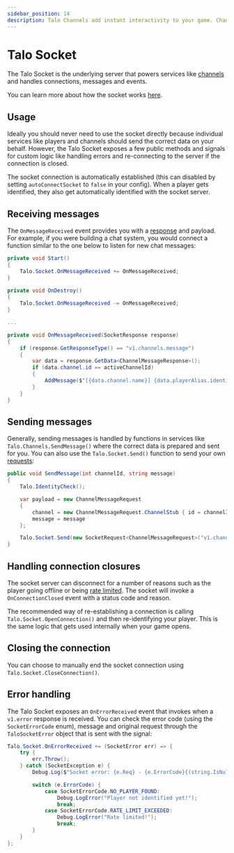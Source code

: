 ```yaml
---
sidebar_position: 14
description: Talo Channels add instant interactivity to your game. Channels can be used for player chats, sending event-based messages and more.
---
```


# Talo Socket

The Talo Socket is the underlying server that powers services like [channels](./channels.md) and handles connections, messages and events.

You can learn more about how the socket works [here](../sockets/intro.md).

## Usage

Ideally you should never need to use the socket directly because individual services like players and channels should send the correct data on your behalf. However, the Talo Socket exposes a few public methods and signals for custom logic like handling errors and re-connecting to the server if the connection is closed.

The socket connection is automatically established (this can disabled by setting `autoConnectSocket` to `false` in your config). When a player gets identified, they also get automatically identified with the socket server.

## Receiving messages

The `OnMessageReceived` event provides you with a [response](../sockets/responses.md) and payload. For example, if you were building a chat system, you would connect a function similar to the one below to listen for new chat messages:

```csharp
private void Start()
{
	Talo.Socket.OnMessageReceived += OnMessageReceived;
}

private void OnDestroy()
{
	Talo.Socket.OnMessageReceived -= OnMessageReceived;
}

...

private void OnMessageReceived(SocketResponse response)
{
	if (response.GetResponseType() == "v1.channels.message")
	{
		var data = response.GetData<ChannelMessageResponse>();
		if (data.channel.id == activeChannelId)
		{
			AddMessage($"[{data.channel.name}] {data.playerAlias.identifier}: {data.message}");
		}
	}
}
```

## Sending messages

Generally, sending messages is handled by functions in services like `Talo.Channels.SendMessage()` where the correct data is prepared and sent for you. You can also use the `Talo.Socket.Send()` function to send your own [requests](../sockets/requests.md):

```csharp
public void SendMessage(int channelId, string message)
{
	Talo.IdentityCheck();

	var payload = new ChannelMessageRequest
	{
		channel = new ChannelMessageRequest.ChannelStub { id = channelId },
		message = message
	};

	Talo.Socket.Send(new SocketRequest<ChannelMessageRequest>("v1.channels.message", payload));
}
```

## Handling connection closures

The socket server can disconnect for a number of reasons such as the player going offline or being [rate limited](../sockets/common-errors.md#rate-limit-exceeded). The socket will invoke a `OnConnectionClosed` event with a status code and reason.

The recommended way of re-establishing a connection is calling `Talo.Socket.OpenConnection()` and then re-identifying your player. This is the same logic that gets used internally when your game opens.

## Closing the connection

You can choose to manually end the socket connection using `Talo.Socket.CloseConnection()`.

## Error handling

The Talo Socket exposes an `OnErrorReceived` event that invokes when a `v1.error` response is received. You can check the error code (using the `SocketErrorCode` enum), message and original request through the `TaloSocketError` object that is sent with the signal:

```csharp
Talo.Socket.OnErrorReceived += (SocketError err) => {
	try {
		err.Throw();
	} catch (SocketException e) {
		Debug.Log($"Socket error: {e.Req} - {e.ErrorCode}{(string.IsNullOrEmpty(e.Cause) ? "" : " - " + e.Cause)}");

		switch (e.ErrorCode) {
			case SocketErrorCode.NO_PLAYER_FOUND:
				Debug.LogError("Player not identified yet!");
				break;
			case SocketErrorCode.RATE_LIMIT_EXCEEDED:
				Debug.LogError("Rate limited!");
				break;
		}
	}
};
```

